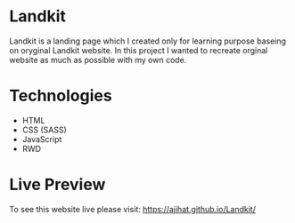 # Landkit
Landkit is a landing page which I created only for learning purpose baseing on oryginal Landkit website. In this project I wanted to recreate orginal website as much as possible with my own code. 
# Technologies
- HTML
- CSS (SASS)
- JavaScript
- RWD
# Live Preview
To see this website live please visit: 
https://ajihat.github.io/Landkit/
